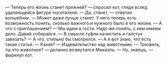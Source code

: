 <!--2025-09-01 16:01:36--><!--pdate:-->
— Теперь его жизнь станет прежней? — спросил кот, глядя вслед удаляющейся фигуре посетителя. — Да, станет, — ответил волшебник. — Может даже лучше станет. У него теперь есть возможность понять, сколько важного и нужного было в его жизни. — А что с приглашением? — Мы идем в гости. Надо же понять, с кем имеем дело. Давай собирайся. — В смысле туфли начистить и галстук завязать? — А что, стильно бы смотрелся. — А я вот знаю, что есть такая статья. — Какая? — Издевательство над животными. — Трюфель, ты что животное? — деланно возмутился Микаэль. — Ну, знаешь, — фыркнул кот.
